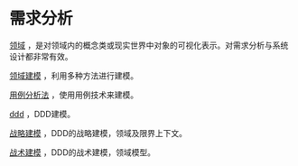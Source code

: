 # 需求分析

 [领域](domain_concept.md) ，是对领域内的概念类或现实世界中对象的可视化表示。对需求分析与系统设计都非常有效。

 [领域建模](ddd_modeling.md) ，利用多种方法进行建模。

 [用例分析法](domain_user_case.md) ，使用用例技术来建模。

 [ddd](ddd.md) ，DDD建模。

 [战略建模](ddd_context_domain.md) ，DDD的战略建模，领域及限界上下文。

 [战术建模](ddd_domain_model.md) ，DDD的战术建模，领域模型。





